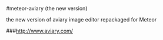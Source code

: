 #meteor-aviary (the new version)
   
the new version of aviary image editor repackaged for Meteor
   
###http://www.aviary.com/
